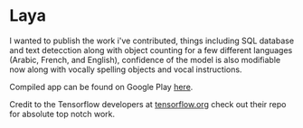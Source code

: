 # Laya


I wanted to publish the work i've contributed, things including SQL database and text detecction along with object counting for a few different languages (Arabic, French, and English), confidence of the model is also modifiable now along with vocally spelling objects and vocal instructions.

Compiled app can be found on Google Play [here](https://play.google.com/store/apps/details?id=dab.scuffedbots).

Credit to the Tensorflow developers at [tensorflow.org](tensorflow.org) check out their repo for absolute top notch work.
